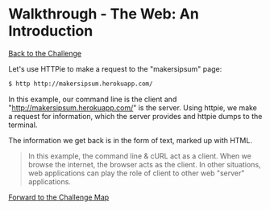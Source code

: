# Walkthrough - The Web: An Introduction

[Back to the Challenge](../01_theweb.md)

Let's use HTTPie to make a request to the "makersipsum" page:
```sh
$ http http://makersipsum.herokuapp.com/
```

In this example, our command line is the client and "http://makersipsum.herokuapp.com/" is the server. Using httpie, we make a request for information, which the server provides and httpie dumps to the terminal.

The information we get back is in the form of text, marked up with HTML.

> In this example, the command line & cURL act as a client. When we browse the internet, the browser acts as the client. In other situations, web applications can play the role of client to other web "server" applications.

[Forward to the Challenge Map](../00_challenge_map.md)
